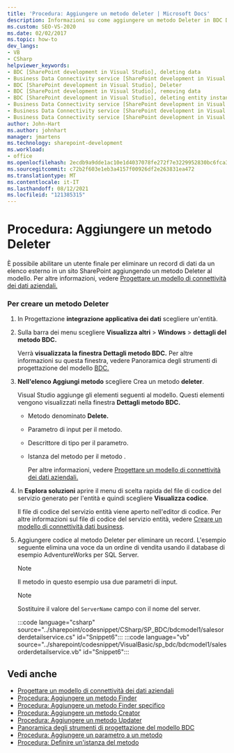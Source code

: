 ```yaml
---
title: 'Procedura: Aggiungere un metodo deleter | Microsoft Docs'
description: Informazioni su come aggiungere un metodo Deleter in BDC Designer di Visual Studio, in modo che un utente finale possa eliminare un record di dati da un elenco esterno in un SharePoint sito.
ms.custom: SEO-VS-2020
ms.date: 02/02/2017
ms.topic: how-to
dev_langs:
- VB
- CSharp
helpviewer_keywords:
- BDC [SharePoint development in Visual Studio], deleting data
- Business Data Connectivity service [SharePoint development in Visual Studio], Deleter
- BDC [SharePoint development in Visual Studio], Deleter
- BDC [SharePoint development in Visual Studio], removing data
- BDC [SharePoint development in Visual Studio], deleting entity instances
- Business Data Connectivity service [SharePoint development in Visual Studio], deleting entity instances
- Business Data Connectivity service [SharePoint development in Visual Studio], deleting data
- Business Data Connectivity service [SharePoint development in Visual Studio], removing data
author: John-Hart
ms.author: johnhart
manager: jmartens
ms.technology: sharepoint-development
ms.workload:
- office
ms.openlocfilehash: 2ecdb9a9dde1ac10e1d4037078fe272f7e3229952830bc6fca3308e8f7bf4105
ms.sourcegitcommit: c72b2f603e1eb3a4157f00926df2e263831ea472
ms.translationtype: MT
ms.contentlocale: it-IT
ms.lasthandoff: 08/12/2021
ms.locfileid: "121385315"
---
```

# <a name="how-to-add-a-deleter-method"></a>Procedura: Aggiungere un metodo Deleter
  È possibile abilitare un utente finale per eliminare un record di dati da un elenco esterno in un sito SharePoint aggiungendo un metodo Deleter al modello. Per altre informazioni, vedere [Progettare un modello di connettività dei dati aziendali.](../sharepoint/designing-a-business-data-connectivity-model.md)

### <a name="to-create-a-deleter-method"></a>Per creare un metodo Deleter

1. In Progettazione **integrazione applicativa dei dati** scegliere un'entità.

2. Sulla barra dei menu scegliere **Visualizza altri**  >  **Windows**  >  **dettagli del metodo BDC.**

    Verrà **visualizzata la finestra Dettagli metodo BDC.** Per altre informazioni su questa finestra, vedere Panoramica degli strumenti di progettazione del modello [BDC.](../sharepoint/bdc-model-design-tools-overview.md)

3. **Nell'elenco Aggiungi metodo** scegliere Crea un metodo **deleter**.

    Visual Studio aggiunge gli elementi seguenti al modello. Questi elementi vengono visualizzati nella finestra **Dettagli metodo BDC.**

   - Metodo denominato **Delete.**

   - Parametro di input per il metodo.

   - Descrittore di tipo per il parametro.

   - Istanza del metodo per il metodo .

     Per altre informazioni, vedere [Progettare un modello di connettività dei dati aziendali.](../sharepoint/designing-a-business-data-connectivity-model.md)

4. In **Esplora soluzioni** aprire il menu di scelta rapida del file di codice del servizio generato per l'entità e quindi scegliere **Visualizza codice**.

    Il file di codice del servizio entità viene aperto nell'editor di codice. Per altre informazioni sul file di codice del servizio entità, vedere [Creare un modello di connettività dati business](../sharepoint/creating-a-business-data-connectivity-model.md).

5. Aggiungere codice al metodo Deleter per eliminare un record. L'esempio seguente elimina una voce da un ordine di vendita usando il database di esempio AdventureWorks per SQL Server.

   > [!NOTE]
   > Il metodo in questo esempio usa due parametri di input.

   > [!NOTE]
   > Sostituire il valore del `ServerName` campo con il nome del server.

    :::code language="csharp" source="../sharepoint/codesnippet/CSharp/SP_BDC/bdcmodel1/salesorderdetailservice.cs" id="Snippet6":::
    :::code language="vb" source="../sharepoint/codesnippet/VisualBasic/sp_bdc/bdcmodel1/salesorderdetailservice.vb" id="Snippet6":::

## <a name="see-also"></a>Vedi anche
- [Progettare un modello di connettività dei dati aziendali](../sharepoint/designing-a-business-data-connectivity-model.md)
- [Procedura: Aggiungere un metodo Finder](../sharepoint/how-to-add-a-finder-method.md)
- [Procedura: Aggiungere un metodo Finder specifico](../sharepoint/how-to-add-a-specific-finder-method.md)
- [Procedura: Aggiungere un metodo Creator](../sharepoint/how-to-add-a-creator-method.md)
- [Procedura: Aggiungere un metodo Updater](../sharepoint/how-to-add-an-updater-method.md)
- [Panoramica degli strumenti di progettazione del modello BDC](../sharepoint/bdc-model-design-tools-overview.md)
- [Procedura: Aggiungere un parametro a un metodo](../sharepoint/how-to-add-a-parameter-to-a-method.md)
- [Procedura: Definire un'istanza del metodo](../sharepoint/how-to-define-a-method-instance.md)
